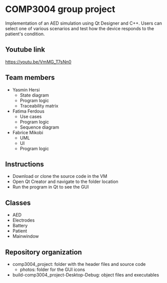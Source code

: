 # COMP3004 group project
Implementation of an AED simulation using Qt Designer and C++. Users can select one of various scenarios and test how the device responds to the patient's condition.

## Youtube link
https://youtu.be/VmMG_T7sNn0

## Team members
- Yasmin Hersi
  - State diagram
  - Program logic
  - Traceability matrix
- Fatima Ferdous
  - Use cases
  - Program logic
  - Sequence diagram  
- Fabrice Mikobi
  - UML
  - UI
  - Program logic

## Instructions 
- Download or clone the source code in the VM
- Open Qt Creator and navigate to the folder location
- Run the program in Qt to see the GUI

## Classes 
- AED
- Electrodes
- Battery
- Patient
- Mainwindow

## Repository organization
- comp3004_project: folder with the header files and source code
  - photos: folder for the GUI icons
- build-comp3004_project-Desktop-Debug: object files and executables  

